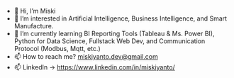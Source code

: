 - 👋 Hi, I’m Miski
- 👀 I’m interested in Artificial Intelligence, Business Intelligence, and Smart Manufacture.
- 🌱 I’m currently learning BI Reporting Tools (Tableau & Ms. Power BI), Python for Data Science, Fullstack Web Dev, and Communication Protocol (Modbus, Mqtt, etc.)
- 📫 How to reach me? miskiyanto.dev@gmail.com
- 📫 LinkedIn -> https://www.linkedin.com/in/miskiyanto/

